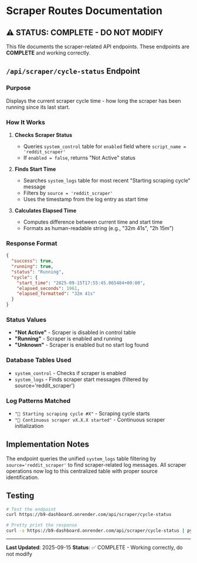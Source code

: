 # Scraper Routes Documentation

## ⚠️ STATUS: COMPLETE - DO NOT MODIFY

This file documents the scraper-related API endpoints. These endpoints are **COMPLETE** and working correctly.

## `/api/scraper/cycle-status` Endpoint

### Purpose
Displays the current scraper cycle time - how long the scraper has been running since its last start.

### How It Works

1. **Checks Scraper Status**
   - Queries `system_control` table for `enabled` field where `script_name = 'reddit_scraper'`
   - If `enabled = false`, returns "Not Active" status

2. **Finds Start Time**
   - Searches `system_logs` table for most recent "Starting scraping cycle" message
   - Filters by `source = 'reddit_scraper'`
   - Uses the timestamp from the log entry as start time

3. **Calculates Elapsed Time**
   - Computes difference between current time and start time
   - Formats as human-readable string (e.g., "32m 41s", "2h 15m")

### Response Format

```json
{
  "success": true,
  "running": true,
  "status": "Running",
  "cycle": {
    "start_time": "2025-09-15T17:55:45.065484+00:00",
    "elapsed_seconds": 1961,
    "elapsed_formatted": "32m 41s"
  }
}
```

### Status Values
- **"Not Active"** - Scraper is disabled in control table
- **"Running"** - Scraper is enabled and running
- **"Unknown"** - Scraper is enabled but no start log found

### Database Tables Used
- `system_control` - Checks if scraper is enabled
- `system_logs` - Finds scraper start messages (filtered by source='reddit_scraper')

### Log Patterns Matched
- `"🔄 Starting scraping cycle #X"` - Scraping cycle starts
- `"🚀 Continuous scraper vX.X.X started"` - Continuous scraper initialization

## Implementation Notes

The endpoint queries the unified `system_logs` table filtering by `source='reddit_scraper'` to find scraper-related log messages. All scraper operations now log to this centralized table with proper source identification.

## Testing

```bash
# Test the endpoint
curl https://b9-dashboard.onrender.com/api/scraper/cycle-status

# Pretty print the response
curl -s https://b9-dashboard.onrender.com/api/scraper/cycle-status | python3 -m json.tool
```

---

**Last Updated**: 2025-09-15
**Status**: ✅ COMPLETE - Working correctly, do not modify